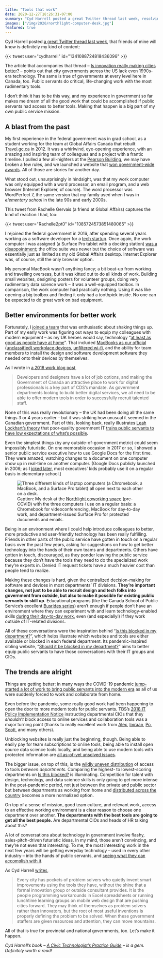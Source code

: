 ```yaml
---
title: "Tools that work"
date: 2020-12-27T18:26:31-07:00
summary: "Cyd Harrell posted a great Twitter thread last week, resolving that “all government offices need fast broadband, fast wi-fi, productivity and collaboration software suites that play well with others, and the building blocks of modern website building and digital communication. Just like they need walls, a roof, and HVAC.” Public servants do critical, life-changing work with the most rudimentary tools. Equipping them with better tools is a big part of own public service mission."
images: ["/img/2020/northlight-computer-desk.jpg"]
featured: true
---
```


Cyd Harrell posted [a great Twitter thread last week](https://twitter.com/cydharrell/status/1341088724818436096), that friends of mine will know is definitely my kind of content:

{{< tweet user="cydharrell" id="1341088724818436096" >}}

The article that accompanies that thread – [Is innovation really making cities better?](https://citymonitor.ai/government/budgets/is-innovation-really-making-cities-better) – points out that city governments across the US lack even 1990s-era technology. The same is true of governments at every level here in Canada, too. Public servants do critical, life-changing work with the most rudimentary tools. 

I don’t think it has to be this way, and my experience in government so far makes me dream of all the good work that could be accomplished if public servants had access to better tools. Making that happen is a big part of my own public service mission.

## A blast from the past

My first experience in the federal government was in grad school, as a student working for the team at Global Affairs Canada that rebuilt [Travel.gc.ca](https://travel.gc.ca/) in 2012. It was a whirlwind, eye-opening experience, with an amazing and inspiring team of colleagues and a project with a frantic timeline. I pulled a few all-nighters at the [Pearson Building](https://en.wikipedia.org/wiki/Lester_B._Pearson_Building), we may have broken a few rules, and we launched a website that [won government-wide awards](https://twitter.com/GTEC/status/387349327590748160). All of those are stories for another day.

What stood out, unsurprisingly in hindsight, was that my work computer was only equipped with a word processor, an email program, and a web browser (Internet Explorer, of course). The word processor was WordPerfect 7, the same version that my family used when I was in _elementary school_ in the late 90s and early 2000s. 

This tweet from Rachelle Gervais (a friend at Global Affairs) captures the kind of reaction I had, too:

{{< tweet user="Rachelle2pt0" id="1085724573851480065" >}}

I rejoined the federal government in 2016, after spending several years working as a software developer for a [tech startup](https://viamo.io/). Once again, the work computer I was assigned (a Surface Pro tablet with a docking station) [was a disappointment](https://twitter.com/seansworkcomput); the office suite was newer but the choice of software was essentially just as limited as my old Global Affairs desktop. Internet Explorer was, of course, still the only browser option.

My personal MacBook wasn’t anything fancy; a bit beat-up from working and travelling overseas, but it was kitted out to do all kinds of work. Building small websites, designing posters for volunteer groups, doing very rudimentary data science work – it was a well-equipped toolbox. In comparison, the work computer had practically nothing. Using it was like opening a big toolbox and finding it only had a toothpick inside. No one can be expected to do great work on bad equipment. 

## Better environments for better work

Fortunately, I [joined a team](https://digital.canada.ca/) that was enthusiastic about shaking things up. Part of my early work was figuring out ways to equip my colleagues with modern equipment – as my UK heroes would say, technology “[at least as good as people have at home](https://cabinetofficetechnology.blog.gov.uk/2015/02/12/choosing-technology-that-is-at-least-as-good-as-people-have-at-home/)”. That included [MacBooks as our official (unclassified) workplace devices](https://digital.canada.ca/2018/06/27/tools-to-do-good-work/), [unfiltered wi-fi](https://digital.canada.ca/2019/02/06/getting-external-wi-fi-in-government-offices/), and the ability for team members to install the design and software development software they needed onto their devices by themselves.

As I wrote in [a 2018 work blog post](https://digital.canada.ca/2018/06/27/tools-to-do-good-work/),

> Developers and designers have a lot of job options, and making the Government of Canada an attractive place to work for digital professionals is a key part of CDS’s mandate. As government departments looking to build better digital services, we all need to be able to offer modern tools in order to successfully recruit talented staff.

None of this was really revolutionary – the UK had been doing all the same things 3 or 4 years earlier – but it was striking how unusual it seemed in the Canadian government. Part of this, looking back, really illustrates [Leah Lockhart’s theory](https://medium.com/@lml10/i-dont-know-how-to-use-a-computer-the-stories-of-our-most-dangerous-public-servants-9513a91e988b) that poor-quality government IT [trains public servants to have low expectations of what’s possible](/2020/05/20/the-cycle-of-bad-government-software/). 

Even the simplest things (by any outside-of-government metric) could seem impossibly futuristic. On one memorable occasion in 2017 or so, I showed a senior public service executive how to use Google Docs for the first time. They were amazed, watching changes to a document on one computer show up in real-time on another computer. (Google Docs publicly launched in 2006; as I [joked later](https://twitter.com/sboots/status/1235259281823404034), most executives’ kids probably use it on a regular basis in elementary school.)

<figure>
  <img src="/img/2020/northlight-computer-desk.jpg" class="img-fluid" alt="Three different kinds of laptop computers (a Chromebook, a MacBook, and a Surface Pro tablet) all open next to each other on a desk." title="It makes for a …slightly heavy bike commute.">
  <figcaption><span class="sr-only">Caption: </span>My desk at the <a href="https://www.yukonstruct.com/cospace/">Northlight coworking space</a> (pre-COVID) with the three computers I use on a regular basis: a Chromebook for videoconferencing, MacBook for day-to-day work, and department-issued Surface Pro for protected documents and emails.</figcaption>
</figure>

Being in an environment where I could help introduce colleagues to better, more productive and user-friendly technology has been really fulfilling. Friends in other parts of the public service have gotten in touch on a regular basis over the past few years, asking for suggestions on how to get better technology into the hands of their own teams and departments. Others have gotten in touch, discouraged, as they ponder leaving the public service because they don’t have the tools they need to do the specialized work they’re experts in. Denied IT request tickets have a much heavier cost than people tend to realize.

Making these changes is hard, given the centralized decision-making for software and devices in most departments’ IT divisions. **They’re important changes, not just to be able to recruit design and tech folks into government from outside, but also to make it possible for existing public servants to skill up.** Educational programs (like the Canada School of Public Service’s excellent [Busrides series](https://www.busrides-trajetsenbus.ca/)) aren’t enough if people don’t have an environment where they can experiment with and learn technology-enabled skills [during their day-to-day work](/2020/01/02/bridging-the-technology-policy-gap/), even (and especially!) if they work outside of IT-related divisions. 

All of these conversations were the inspiration behind “[Is this blocked in my department?](https://isthisblockedinmydepartment.ca/)”, which helps illustrate which websites and tools are either available or blocked in each federal department. Its pandemic-inspired sibling website, “[Should it be blocked in my department?](https://shoulditbeblockedinmydepartment.ca/)” aims to better equip public servants to have those conversations with their IT groups and CIOs.

## The trends are alright

Things are getting better; in many ways the COVID-19 pandemic [jump-started a lot of work to bring public servants into the modern era](/2020/05/22/crisis-bureaucracies-and-change/) as all of us were suddenly forced to work and collaborate from home. 

Even before the pandemic, some really good work had been happening to open the door to more modern tools for public servants. TBS’s [2018 IT Policy Implementation Notice](http://www.tbs-sct.gc.ca/pol/doc-eng.aspx?id=32588#cha5) instructing departmental CIOs that they _shouldn’t_ block access to online services and collaboration tools was a major turning point (thanks to really excellent work from [Alex](https://www.linkedin.com/in/alex-benay-1a036721/), [Imraan](https://twitter.com/ibashx), [Po](https://twitter.com/_PoTeaD), [Scott](https://twitter.com/scottnlevac), and many others). 

Unblocking websites is really just the beginning, though. Being able to easily pay for team subscriptions to online tools, being able to install open source data science tools locally, and being able to use modern tools with protected information are [all as-of-yet unsolved issues](/2019/12/26/suggestions-for-the-next-gc-cio/). 

The bigger issue, on top of this, is the [wildly uneven distribution](https://twitter.com/fwd50conf/status/1324773603246854144) of access to tools _between departments_. Comparing the highest- to lowest-scoring departments on [Is this blocked?](https://isthisblockedinmydepartment.ca/) is illuminating. Competition for talent with design, technology, and data science skills is only going to get more intense in the post-pandemic period, not just between the private and public sector but between departments as working from home and [distributed across the country](https://twitter.com/CDS_GC/status/1238480380698730504) becomes a more normalized option. 

On top of a sense of mission, good team culture, and relevant work, access to an effective working environment is a clear reason to choose one department over another. **The departments with the best tools are going to get all the best people.** Are departmental CIOs and heads of HR talking about this?

A lot of conversations about technology in government involve flashy, sales-pitch-driven futuristic ideas. In my mind, those aren’t convincing, and they’re not even that interesting. To me, the most interesting work in the next few years will be getting everyday technology – used in every other industry – into the hands of public servants, and [seeing what they can accomplish with it](https://twitter.com/sboots/status/1230751924170833920). 

As Cyd Harrell [writes](https://citymonitor.ai/government/budgets/is-innovation-really-making-cities-better),

> Every city has pockets of problem solvers who quietly invent smart improvements using the tools they have, without the shine that a formal innovation group or outside consultant provides. It is the people programming workarounds in Excel spreadsheets or running lunchtime learning groups on mobile web design that are pushing cities forward. They may think of themselves as problem solvers rather than innovators, but the root of most useful inventions is properly defining the problem to be solved. When these government staffers are given resources and attention, they can move mountains.

All of that is true for provincial and national governments, too. Let’s make it happen.

_Cyd Harrell’s book – [A Civic Technologist’s Practice Guide](https://cydharrell.com/book/) – is a gem. Definitely worth a read!_
